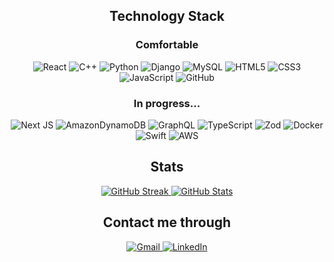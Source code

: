 <h2 align="center">Technology Stack</h2>

<h3 align="center">Comfortable</h3>
<div align="center">
 <img src="https://img.shields.io/badge/react-%2320232a.svg?style=for-the-badge&logo=react&logoColor=%2361DAFB" alt="React"/>
 <img src="https://img.shields.io/badge/c++-%2300599C.svg?style=for-the-badge&logo=c%2B%2B&logoColor=white" alt="C++"/>
 <img src="https://img.shields.io/badge/python-3670A0?style=for-the-badge&logo=python&logoColor=ffdd54" alt="Python"/>
 <img src="https://img.shields.io/badge/django-%23092E20.svg?style=for-the-badge&logo=django&logoColor=white" alt="Django"/>
 <img src="https://img.shields.io/badge/mysql-4479A1.svg?style=for-the-badge&logo=mysql&logoColor=white" alt="MySQL"/>
 <img src="https://img.shields.io/badge/html5-%23E34F26.svg?style=for-the-badge&logo=html5&logoColor=white" alt="HTML5"/>
 <img src="https://img.shields.io/badge/css3-%231572B6.svg?style=for-the-badge&logo=css3&logoColor=white" alt="CSS3"/>
 <img src="https://img.shields.io/badge/javascript-%23323330.svg?style=for-the-badge&logo=javascript&logoColor=%23F7DF1E" alt="JavaScript"/>
 <img src="https://img.shields.io/badge/github-%23121011.svg?style=for-the-badge&logo=github&logoColor=white" alt="GitHub"/>
</div>

<h3 align="center">In progress...</h3>
<div align="center">
 <img src="https://img.shields.io/badge/Next-black?style=for-the-badge&logo=next.js&logoColor=white" alt="Next JS"/>
 <img src="https://img.shields.io/badge/Amazon%20DynamoDB-4053D6?style=for-the-badge&logo=Amazon%20DynamoDB&logoColor=white" alt="AmazonDynamoDB"/>
 <img src="https://img.shields.io/badge/-GraphQL-E10098?style=for-the-badge&logo=graphql&logoColor=white" alt="GraphQL"/>
 <img src="https://img.shields.io/badge/typescript-%23007ACC.svg?style=for-the-badge&logo=typescript&logoColor=white" alt="TypeScript"/>
 <img src="https://img.shields.io/badge/zod-%233068b7.svg?style=for-the-badge&logo=zod&logoColor=white" alt="Zod"/>
 <img src="https://img.shields.io/badge/docker-%230db7ed.svg?style=for-the-badge&logo=docker&logoColor=white" alt="Docker"/>
 <img src="https://img.shields.io/badge/swift-F54A2A?style=for-the-badge&logo=swift&logoColor=white" alt="Swift"/>
 <img src="https://img.shields.io/badge/AWS-%23FF9900.svg?style=for-the-badge&logo=amazon-aws&logoColor=white" alt="AWS"/>
</div>


<h2 align="center">Stats</h2>

<!--[![Top Langs](https://github-readme-stats.vercel.app/api/top-langs/?username=Adrian-TJ&layout=donut-vertical)](https://github.com/anuraghazra/github-readme-stats)-->
<div align="center">
 <a href="https://git.io/streak-stats">
  <img src="https://streak-stats.demolab.com?user=Adrian-TJ&theme=radical&border_radius=10&card_width=600&card_height=200" alt="GitHub Streak" />
 </a>
 <a href="https://github.com/anuraghazra/github-readme-stats">
  <img src="https://github-readme-stats.vercel.app/api?username=Adrian-TJ&show_icons=true&theme=radical&border_radius=10&card_width=600&card_height=200" alt="GitHub Stats" />
 </a>
</div>

<h2 align="center">Contact me through</h2>

<div align="center">
<a href="mailto: atrevino136@gmail.com">
 <img src="https://img.shields.io/badge/Gmail-D14836?style=for-the-badge&logo=gmail&logoColor=white" alt="Gmail"/>
</a>
<a href="www.linkedin.com/in/adrián-treviño-tj8">
  <img src="https://img.shields.io/badge/linkedin-%230077B5.svg?style=for-the-badge&logo=linkedin&logoColor=white" alt="LinkedIn"/>
</a> 
</div>
